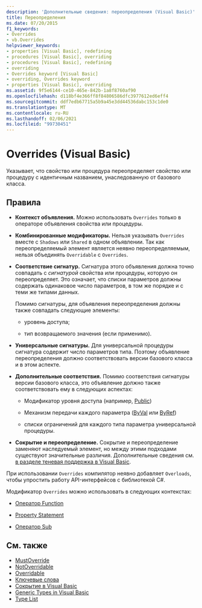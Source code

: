 ```yaml
---
description: 'Дополнительные сведения: переопределения (Visual Basic)'
title: Переопределения
ms.date: 07/20/2015
f1_keywords:
- Overrides
- vb.Overrides
helpviewer_keywords:
- properties [Visual Basic], redefining
- procedures [Visual Basic], overriding
- procedures [Visual Basic], redefining
- overriding
- Overrides keyword [Visual Basic]
- overriding, Overrides keyword
- properties [Visual Basic], overriding
ms.assetid: 9f5e6144-ce10-465e-842b-1a8f8760af90
ms.openlocfilehash: d118bf4e366ff8f84806586dfc3977612ed6eff4
ms.sourcegitcommit: ddf7edb67715a5b9a45e3dd44536dabc153c1de0
ms.translationtype: MT
ms.contentlocale: ru-RU
ms.lasthandoff: 02/06/2021
ms.locfileid: "99730451"
---
```

# <a name="overrides-visual-basic"></a>Overrides (Visual Basic)

Указывает, что свойство или процедура переопределяет свойство или процедуру с идентичным названием, унаследованную от базового класса.

## <a name="rules"></a>Правила

- **Контекст объявления.** Можно использовать `Overrides` только в операторе объявления свойства или процедуры.

- **Комбинированные модификаторы.** Нельзя указывать `Overrides` вместе с `Shadows` или `Shared` в одном объявлении. Так как переопределяемый элемент является неявно переопределяемым, нельзя объединять `Overridable` с `Overrides`.

- **Соответствие сигнатур.** Сигнатура этого объявления должна точно совпадать с *сигнатурой* свойства или процедуры, которую он переопределяет. Это означает, что списки параметров должны содержать одинаковое число параметров, в том же порядке и с теми же типами данных.

  Помимо сигнатуры, для объявления переопределения должны также совпадать следующие элементы:

  - уровень доступа;

  - тип возвращаемого значения (если применимо).

- **Универсальные сигнатуры.** Для универсальной процедуры сигнатура содержит число параметров типа. Поэтому объявление переопределения должно соответствовать версии базового класса и в этом аспекте.

- **Дополнительные соответствия.** Помимо соответствия сигнатуры версии базового класса, это объявление должно также соответствовать ему в следующих аспектах:

  - Модификатор уровня доступа (например, [Public](public.md))

  - Механизм передачи каждого параметра ([ByVal](byval.md) или [ByRef](byref.md))

  - списки ограничений для каждого типа параметра универсальной процедуры.

- **Сокрытие и переопределение.** Сокрытие и переопределение заменяют наследуемый элемент, но между этими подходами существуют значительные различия. Дополнительные сведения см. [в разделе теневая поддержка в Visual Basic](../../programming-guide/language-features/declared-elements/shadowing.md).

При использовании `Overrides` компилятор неявно добавляет `Overloads`, чтобы упростить работу API-интерфейсов с библиотекой C#.

Модификатор `Overrides` можно использовать в следующих контекстах:

- [Оператор Function](../statements/function-statement.md)

- [Property Statement](../statements/property-statement.md)

- [Оператор Sub](../statements/sub-statement.md)

## <a name="see-also"></a>См. также

- [MustOverride](mustoverride.md)
- [NotOverridable](notoverridable.md)
- [Overridable](overridable.md)
- [Ключевые слова](../keywords/index.md)
- [Сокрытие в Visual Basic](../../programming-guide/language-features/declared-elements/shadowing.md)
- [Generic Types in Visual Basic](../../programming-guide/language-features/data-types/generic-types.md)
- [Type List](../statements/type-list.md)
